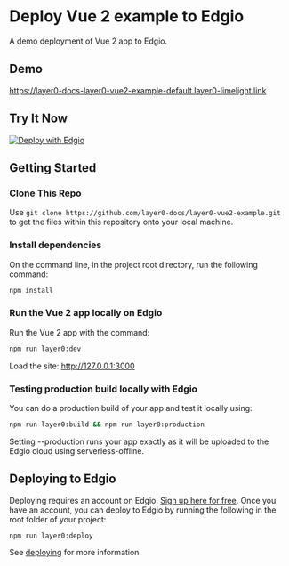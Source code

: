 # Deploy Vue 2 example to Edgio

A demo deployment of Vue 2 app to Edgio.

## Demo

https://layer0-docs-layer0-vue2-example-default.layer0-limelight.link

## Try It Now

[![Deploy with Edgio](https://docs.edg.io/button.svg)](https://app.layer0.co/deploy?repo=https://github.com/layer0-docs/layer0-vue2-example)

## Getting Started

### Clone This Repo

Use `git clone https://github.com/layer0-docs/layer0-vue2-example.git` to get the files within this repository onto your local machine.

### Install dependencies

On the command line, in the project root directory, run the following command:

```bash
npm install
```

### Run the Vue 2 app locally on Edgio

Run the Vue 2 app with the command:

```bash
npm run layer0:dev
```

Load the site: http://127.0.0.1:3000

### Testing production build locally with Edgio

You can do a production build of your app and test it locally using:

```bash
npm run layer0:build && npm run layer0:production
```

Setting --production runs your app exactly as it will be uploaded to the Edgio cloud using serverless-offline.

## Deploying to Edgio

Deploying requires an account on Edgio. [Sign up here for free](https://app.layer0.co/signup). Once you have an account, you can deploy to Edgio by running the following in the root folder of your project:

```bash
npm run layer0:deploy
```

See [deploying](https://docs.edg.io/guides/deploying) for more information.
